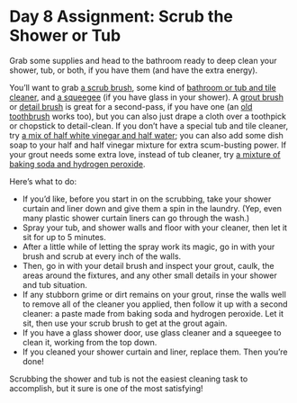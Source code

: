 # Day 8 Assignment: Scrub the Shower or Tub

Grab some supplies and head to the bathroom ready to deep clean your shower, tub, or both, if you have them (and have the extra energy).

You’ll want to grab [a scrub brush](https://www.amazon.com/OXO-Grips-Heavy-Scrub-Brush/dp/B00004OCLS/?asc_campaign=AT-36741309&asc_refurl=https%3A%2F%2Fwww.apartmenttherapy.com%2Fshower-tub-scrub-spring-cleaning-36741309&asc_source=&tag=apartmentth0a-20), some kind of [bathroom or tub and tile cleaner](https://www.blueland.com/collections/starter-set/products/bathroom-starter-set), and [a squeegee](https://www.amazon.com/OXO-Good-Grips-All-Purpose-Squeegee/dp/B000CCDBRK/?asc_campaign=AT-36741309&asc_refurl=https%3A%2F%2Fwww.apartmenttherapy.com%2Fshower-tub-scrub-spring-cleaning-36741309&asc_source=&tag=apartmentth0a-20) (if you have glass in your shower). A [grout brush](https://www.amazon.com/Fuginator-Scrub-Brush-Tile-Grout/dp/B07GVRXWFH/?asc_campaign=AT-36741309&asc_refurl=https%3A%2F%2Fwww.apartmenttherapy.com%2Fshower-tub-scrub-spring-cleaning-36741309&asc_source=&tag=apartmentth0a-20) or [detail brush](https://www.amazon.com/OXO-Grips-Clean-Brush-Orange/dp/B003M8GMS6/?asc_campaign=AT-36741309&asc_refurl=https%3A%2F%2Fwww.apartmenttherapy.com%2Fshower-tub-scrub-spring-cleaning-36741309&asc_source=&tag=apartmentth0a-20) is great for a second-pass, if you have one (an [old toothbrush](https://www.apartmenttherapy.com/recycle-old-toothbrushes-cleaning-266735) works too), but you can also just drape a cloth over a toothpick or chopstick to detail-clean. If you don’t have a special tub and tile cleaner, try [a mix of half white vinegar and half water](https://video.apartmenttherapy.com/m/tPFjkW5M/cleaning-recipes-scum-busting-shower-spray); you can also add some dish soap to your half and half vinegar mixture for extra scum-busting power. If your grout needs some extra love, instead of tub cleaner, try [a mixture of baking soda and hydrogen peroxide](https://www.apartmenttherapy.com/best-diy-grout-cleaner-test-36737568).

Here’s what to do:

- If you’d like, before you start in on the scrubbing, take your shower curtain and liner down and give them a spin in the laundry. (Yep, even many plastic shower curtain liners can go through the wash.)
- Spray your tub, and shower walls and floor with your cleaner, then let it sit for up to 5 minutes.
- After a little while of letting the spray work its magic, go in with your brush and scrub at every inch of the walls.
- Then, go in with your detail brush and inspect your grout, caulk, the areas around the fixtures, and any other small details in your shower and tub situation.
- If any stubborn grime or dirt remains on your grout, rinse the walls well to remove all of the cleaner you applied, then follow it up with a second cleaner: a paste made from baking soda and hydrogen peroxide. Let it sit, then use your scrub brush to get at the grout again.
- If you have a glass shower door, use glass cleaner and a squeegee to clean it, working from the top down.
- If you cleaned your shower curtain and liner, replace them. Then you’re done!

Scrubbing the shower and tub is not the easiest cleaning task to accomplish, but it sure is one of the most satisfying!